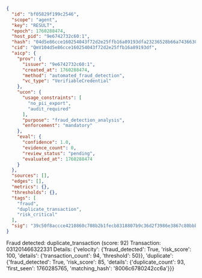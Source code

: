 ```json
{
  "id": "bf05829f199c2546",
  "scope": "agent",
  "key": "RESULT",
  "epoch": 1760288474,
  "host_pid": "9e6742732c60:1",
  "hash": "04d5e86cce160254043f72d2e25ffb16a89193dfa23236528b66a7436630034c",
  "cid": "QmV104d5e86cce160254043f72d2e25ffb16a89193df",
  "aicp": {
    "prov": {
      "issuer": "9e6742732c60:1",
      "created_at": 1760288474,
      "method": "automated_fraud_detection",
      "vc_type": "VerifiableCredential"
    },
    "ucon": {
      "usage_constraints": [
        "no_pii_export",
        "audit_required"
      ],
      "purpose": "fraud_detection_analysis",
      "enforcement": "mandatory"
    },
    "eval": {
      "confidence": 1.0,
      "evidence_count": 0,
      "review_status": "pending",
      "evaluated_at": 1760288474
    }
  },
  "sources": [],
  "edges": [],
  "metrics": {},
  "thresholds": {},
  "tags": [
    "fraud",
    "duplicate_transaction",
    "risk_critical"
  ],
  "sig": "39c50f8accce4210860c708b2b1fecb8318807b9c36d2f3986e3867c80bbb700"
}
```

Fraud detected: duplicate_transaction (score: 92)
Transaction: 031201466322331
Details: {'velocity': {'fraud_detected': True, 'risk_score': 100, 'details': {'transaction_count': 94, 'threshold': 50}}, 'duplicate': {'fraud_detected': True, 'risk_score': 85, 'details': {'duplicate_count': 93, 'first_seen': 1760285765, 'matching_hash': '8006c6780242cc6a'}}}